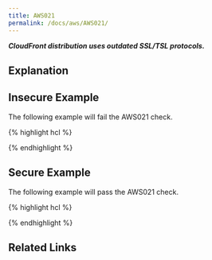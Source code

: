 ```yaml
---
title: AWS021
permalink: /docs/aws/AWS021/
---
```


***CloudFront distribution uses outdated SSL/TSL protocols.***

## Explanation



## Insecure Example

The following example will fail the AWS021 check.

{% highlight hcl %}

{% endhighlight %}

## Secure Example

The following example will pass the AWS021 check.

{% highlight hcl %}

{% endhighlight %}

## Related Links


